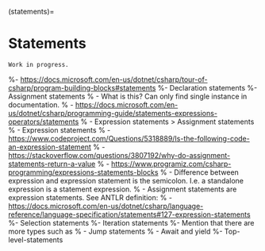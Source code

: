 (statements)=
# Statements

```{warning}
Work in progress.
```

%- https://docs.microsoft.com/en-us/dotnet/csharp/tour-of-csharp/program-building-blocks#statements
%- Declaration statements
%- Assignment statements
%  - What is this? Can only find single instance in documentation.
%  - https://docs.microsoft.com/en-us/dotnet/csharp/programming-guide/statements-expressions-operators/statements
%  - Expression statements $>$ Assignment statements
%  - Expression statements
%    - https://www.codeproject.com/Questions/5318889/Is-the-following-code-an-expression-statement
%    - https://stackoverflow.com/questions/3807192/why-do-assignment-statements-return-a-value
%    - https://www.programiz.com/csharp-programming/expressions-statements-blocks
%    - Difference between expression and expression statement is the semicolon. I.e. a standalone expression is a statement expression.
%  - Assignment statements are expression statements. See ANTLR definition:
%    - https://docs.microsoft.com/en-us/dotnet/csharp/language-reference/language-specification/statements#127-expression-statements
%- Selection statements
%- Iteration statements
%- Mention that there are more types such as
%  - Jump statements
%  - Await and yield
%- Top-level-statements
